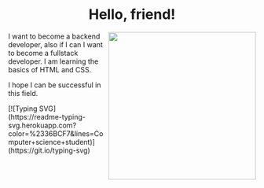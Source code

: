<!DOCTYPE html>
<html>
<head>
  <link rel="stylesheet" href="file.css" />
</head>
<h1 align="center">Hello, friend!</h1>
<img
  align="right"
  src="https://otvet.imgsmail.ru/download/5761854_85d986184bec80b9e0be76124c26c1a0_800.gif"
  alt=""
  width="300px"
/>

<p>
  I want to become a backend developer, also if I can I want to become a
  fullstack developer. I am learning the basics of HTML and CSS.
</p>
<p>I hope I can be successful in this field.</p>
</html>
[![Typing SVG](https://readme-typing-svg.herokuapp.com?color=%2336BCF7&lines=Computer+science+student)](https://git.io/typing-svg)
<!--

**Darkwell005/Darkwell005** is a ✨ _special_ ✨ repository because its `README.md` (this file) appears on your GitHub profile.

Here are some ideas to get you started:

- 🔭 I’m currently working on ...
- 🌱 I’m currently learning ...
- 👯 I’m looking to collaborate on ...
- 🤔 I’m looking for help with ...
- 💬 Ask me about ...
- 📫 How to reach me: ...
- 😄 Pronouns: ...
- ⚡ Fun fact: ...
-->

